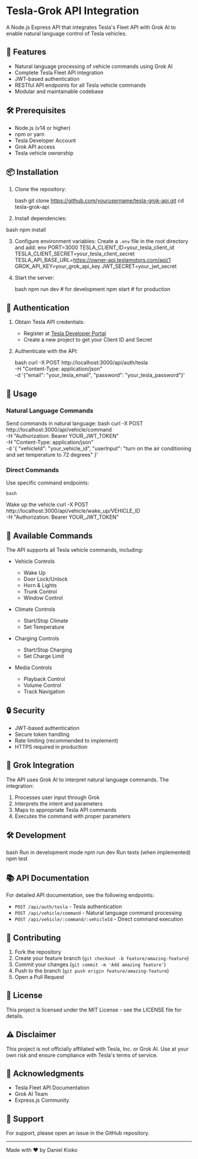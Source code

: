 # Tesla-Grok API Integration

A Node.js Express API that integrates Tesla's Fleet API with Grok AI to enable natural language control of Tesla vehicles.

## 🚗 Features

- Natural language processing of vehicle commands using Grok AI
- Complete Tesla Fleet API integration
- JWT-based authentication
- RESTful API endpoints for all Tesla vehicle commands
- Modular and maintainable codebase

## 🛠️ Prerequisites

- Node.js (v14 or higher)
- npm or yarn
- Tesla Developer Account
- Grok API access
- Tesla vehicle ownership

## 📦 Installation

1. Clone the repository:

    bash
    git clone https://github.com/yourusername/tesla-grok-api.git
    cd tesla-grok-api

2. Install dependencies:

bash
npm install

3. Configure environment variables:
   Create a `.env` file in the root directory and add:
        env
        PORT=3000
        TESLA_CLIENT_ID=your_tesla_client_id
        TESLA_CLIENT_SECRET=your_tesla_client_secret
        TESLA_API_BASE_URL=https://owner-api.teslamotors.com/api/1
        GROK_API_KEY=your_grok_api_key
        JWT_SECRET=your_jwt_secret

4. Start the server:

    bash
    npm run dev # for development
    npm start # for production


## 🔑 Authentication

1. Obtain Tesla API credentials:
   - Register at [Tesla Developer Portal](https://developer.tesla.com)
   - Create a new project to get your Client ID and Secret

2. Authenticate with the API:

    bash
    curl -X POST http://localhost:3000/api/auth/tesla \
    -H "Content-Type: application/json" \
    -d '{"email": "your_tesla_email", "password": "your_tesla_password"}'


## 🚀 Usage

### Natural Language Commands

Send commands in natural language:
    bash
    curl -X POST http://localhost:3000/api/vehicle/command \
    -H "Authorization: Bearer YOUR_JWT_TOKEN" \
    -H "Content-Type: application/json" \
    -d '{
    "vehicleId": "your_vehicle_id",
    "userInput": "turn on the air conditioning and set temperature to 72 degrees"
    }'

### Direct Commands

Use specific command endpoints:

    bash
Wake up the vehicle
    curl -X POST http://localhost:3000/api/vehicle/wake_up/VEHICLE_ID \
    -H "Authorization: Bearer YOUR_JWT_TOKEN"


## 📝 Available Commands

The API supports all Tesla vehicle commands, including:

- Vehicle Controls
  - Wake Up
  - Door Lock/Unlock
  - Horn & Lights
  - Trunk Control
  - Window Control
  
- Climate Controls
  - Start/Stop Climate
  - Set Temperature
  
- Charging Controls
  - Start/Stop Charging
  - Set Charge Limit
  
- Media Controls
  - Playback Control
  - Volume Control
  - Track Navigation

## 🔒 Security

- JWT-based authentication
- Secure token handling
- Rate limiting (recommended to implement)
- HTTPS required in production

## 🤖 Grok Integration

The API uses Grok AI to interpret natural language commands. The integration:

1. Processes user input through Grok
2. Interprets the intent and parameters
3. Maps to appropriate Tesla API commands
4. Executes the command with proper parameters

## 🛠️ Development

bash
Run in development mode
npm run dev
Run tests (when implemented)
npm test


## 📚 API Documentation

For detailed API documentation, see the following endpoints:

- `POST /api/auth/tesla` - Tesla authentication
- `POST /api/vehicle/command` - Natural language command processing
- `POST /api/vehicle/:command/:vehicleId` - Direct command execution

## 🤝 Contributing

1. Fork the repository
2. Create your feature branch (`git checkout -b feature/amazing-feature`)
3. Commit your changes (`git commit -m 'Add amazing feature'`)
4. Push to the branch (`git push origin feature/amazing-feature`)
5. Open a Pull Request

## 📄 License

This project is licensed under the MIT License - see the LICENSE file for details.

## ⚠️ Disclaimer

This project is not officially affiliated with Tesla, Inc. or Grok AI. Use at your own risk and ensure compliance with Tesla's terms of service.

## 🙏 Acknowledgments

- Tesla Fleet API Documentation
- Grok AI Team
- Express.js Community

## 📧 Support

For support, please open an issue in the GitHub repository.

---

Made with ❤️ by Daniel Kioko